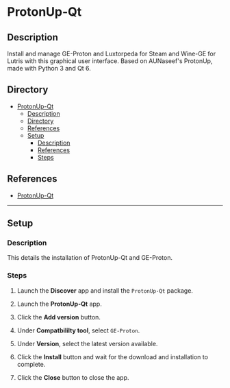 # ProtonUp-Qt

## Description

Install and manage GE-Proton and Luxtorpeda for Steam and Wine-GE for Lutris with this graphical user interface. Based on AUNaseef's ProtonUp, made with Python 3 and Qt 6.

## Directory

- [ProtonUp-Qt](#protonup-qt)
  - [Description](#description)
  - [Directory](#directory)
  - [References](#references)
  - [Setup](#setup)
    - [Description](#description-1)
    - [References](#references-1)
    - [Steps](#steps)

## References

- [ProtonUp-Qt](https://github.com/DavidoTek/ProtonUp-Qt)

---

## Setup

### Description

This details the installation of ProtonUp-Qt and GE-Proton.

### Steps

1. Launch the **Discover** app and install the `ProtonUp-Qt` package.

2. Launch the **ProtonUp-Qt** app.

3. Click the **Add version** button.

4. Under **Compatbililty tool**, select `GE-Proton`.

5. Under **Version**, select the latest version available.

6. Click the **Install** button and wait for the download and installation to complete.

7. Click the **Close** button to close the app.
